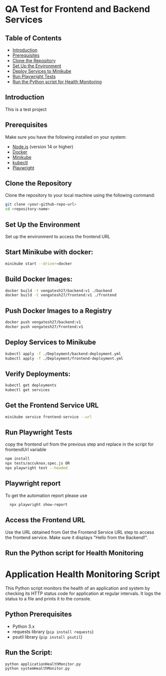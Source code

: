 # QA Test for Frontend and Backend Services

## Table of Contents

- [Introduction](#introduction)
- [Prerequisites](#prerequisites)
- [Clone the Repository](#clone-the-repository)
- [Set Up the Environment](#set-up-the-environment)
- [Deploy Services to Minikube](#deploy-services-to-minikube)
- [Run Playwright Tests](#run-playwright-tests)
- [Run the Python script for Health Monitoring](#Run-the-Python-script-for-Health-Monitoring)

## Introduction

This is a test project

## Prerequisites

Make sure you have the following installed on your system:

- [Node.js](https://nodejs.org/) (version 14 or higher)
- [Docker](https://www.docker.com/products/docker-desktop)
- [Minikube](https://minikube.sigs.k8s.io/docs/start/)
- [kubectl](https://kubernetes.io/docs/tasks/tools/)
- [Playwright](https://playwright.dev/docs/intro)

## Clone the Repository

Clone the repository to your local machine using the following command:

```sh
git clone <your-github-repo-url>
cd <repository-name>
```
## Set Up the Environment

Set up the environment to access the frontend URL

## Start Minikube with docker:
```sh
minikube start --driver=docker
```

## Build Docker Images:

```sh
docker build -t vengatesh27/backend:v1 ./backend
docker build -t vengatesh27/frontend:v1 ./frontend
```

## Push Docker Images to a Registry

```sh
docker push vengatesh27/backend:v1
docker push vengatesh27/frontend:v1
```

## Deploy Services to Minikube

```sh
kubectl apply -f ./Deployment/backend-deployment.yml
kubectl apply -f ./Deployment/frontend-deployment.yml
```

## Verify Deployments:

```sh
kubectl get deployments
kubectl get services
```

## Get the Frontend Service URL

```sh
minikube service frontend-service --url
```

## Run Playwright Tests

copy the frontend url from the previous step and replace in the script for frontendUrl variable

```sh
npm install
npx tests/accuknox.spec.js OR
npx playwright test --headed
```

## Playwright report

To get the automation report please use
```sh
  npx playwright show-report
  ```

## Access the Frontend URL

Use the URL obtained from Get the Frontend Service URL step to access the frontend service. Make sure it displays "Hello from the Backend!".


## Run the Python script for Health Monitoring

# Application Health Monitoring Script

This Python script monitors the health of an application and system by checking its HTTP status code for application at regular intervals. It logs the status to a file and prints it to the console.

## Python Prerequisites
- Python 3.x
- requests library (`pip install requests`)
- psutil   library (`pip install psutil`)


## Run the Script:
```sh
python applicationHealthMonitor.py
python systemHealthMonitor.py
```
